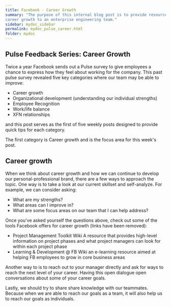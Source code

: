 ```yaml
---
title: Facebook - Career Growth
summary: "The purpose of this internal blog post is to provide resources for
career growth to an enterprise engineering team."
sidebar: mydoc_sidebar
permalink: mydoc_pulse_career.html
folder: mydoc
---
```


## Pulse Feedback Series: Career Growth

Twice a year Facebook sends out a Pulse survey to give employees a chance to
express how they feel about working for the company. This past pulse survey
revealed five key categories where our team may be able to improve:
* Career growth
* Organizational development (understanding our individual strengths)
* Employee Recognition
* Work/life balance
* XFN relationships

and this post serves as the first of five weekly posts designed to provide
quick tips for each category.   

The first category is Career growth and is the focus area for this week's post.

## Career growth

When we think about career growth and how we can continue to develop our
personal-professional brand, there are a few ways to approach the topic. One way
is to take a look at our current skillset and self-analyze. For example, we can
consider asking:
* What are my strengths?
* What areas can I improve in?
* What are some focus areas on our team that I can help address?

Once you've asked yourself the questions above, check out some of the tools
Facebook offers for career growth (links have been removed):
* Project Management Toolkit Wiki  A resource that provides high-level
information on project phases and what project managers can look for within
each project phase
* Learning & Development @ FB Wiki an e-learning resource aimed at helping FB
employees to grow in core business areas

Another way to is to reach out to your manager directly and ask for ways to
reach the next level of your career. Having this open dialogue open
conversations about some of your career goals.

Lastly, we should try to share share knowledge with our teammates. Because
when we are able to reach our goals as a team, it will also help us to reach our
goals as individuals.
